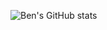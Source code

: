 ![Ben's GitHub stats](https://github-readme-stats.vercel.app/api?username=BenGardiner123&show_icons=true&theme=radical)







